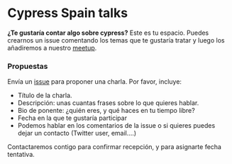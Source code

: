 # Cypress Spain talks

**¿Te gustaría contar algo sobre cypress?** Este es tu espacio. Puedes crearnos un issue comentando los temas que te gustaría tratar y luego los añadiremos a nuestro [meetup](https://www.meetup.com/es-ES/cypress-spain/).

### Propuestas

Envía un [issue](https://github.com/Cypress-Spain/talks/issues/new) para proponer una charla. Por favor, incluye:

 - Título de la charla.
 - Descripción: unas cuantas frases sobre lo que quieres hablar.
 - Bio de ponente: ¿quién eres, y qué haces en tu tiempo libre?
 - Fecha en la que te gustaría participar
 - Podemos hablar en los comentarios de la issue o si quieres puedes dejar un contacto (Twitter user, email....)

Contactaremos contigo para confirmar recepción, y para asignarte fecha tentativa.


